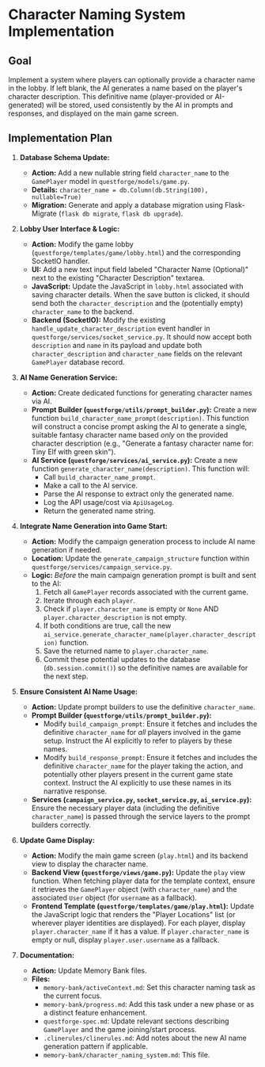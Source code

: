 # Character Naming System Implementation

## Goal

Implement a system where players can optionally provide a character name in the lobby. If left blank, the AI generates a name based on the player's character description. This definitive name (player-provided or AI-generated) will be stored, used consistently by the AI in prompts and responses, and displayed on the main game screen.

## Implementation Plan

1.  **Database Schema Update:**
    *   **Action:** Add a new nullable string field `character_name` to the `GamePlayer` model in `questforge/models/game.py`.
    *   **Details:** `character_name = db.Column(db.String(100), nullable=True)`
    *   **Migration:** Generate and apply a database migration using Flask-Migrate (`flask db migrate`, `flask db upgrade`).

2.  **Lobby User Interface & Logic:**
    *   **Action:** Modify the game lobby (`questforge/templates/game/lobby.html`) and the corresponding SocketIO handler.
    *   **UI:** Add a new text input field labeled "Character Name (Optional)" next to the existing "Character Description" textarea.
    *   **JavaScript:** Update the JavaScript in `lobby.html` associated with saving character details. When the save button is clicked, it should send both the `character_description` and the (potentially empty) `character_name` to the backend.
    *   **Backend (SocketIO):** Modify the existing `handle_update_character_description` event handler in `questforge/services/socket_service.py`. It should now accept both `description` and `name` in its payload and update both `character_description` and `character_name` fields on the relevant `GamePlayer` database record.

3.  **AI Name Generation Service:**
    *   **Action:** Create dedicated functions for generating character names via AI.
    *   **Prompt Builder (`questforge/utils/prompt_builder.py`):** Create a new function `build_character_name_prompt(description)`. This function will construct a concise prompt asking the AI to generate a single, suitable fantasy character name based *only* on the provided character description (e.g., "Generate a fantasy character name for: Tiny Elf with green skin").
    *   **AI Service (`questforge/services/ai_service.py`):** Create a new function `generate_character_name(description)`. This function will:
        *   Call `build_character_name_prompt`.
        *   Make a call to the AI service.
        *   Parse the AI response to extract only the generated name.
        *   Log the API usage/cost via `ApiUsageLog`.
        *   Return the generated name string.

4.  **Integrate Name Generation into Game Start:**
    *   **Action:** Modify the campaign generation process to include AI name generation if needed.
    *   **Location:** Update the `generate_campaign_structure` function within `questforge/services/campaign_service.py`.
    *   **Logic:** *Before* the main campaign generation prompt is built and sent to the AI:
        1.  Fetch all `GamePlayer` records associated with the current game.
        2.  Iterate through each `player`.
        3.  Check if `player.character_name` is empty or `None` AND `player.character_description` is not empty.
        4.  If both conditions are true, call the new `ai_service.generate_character_name(player.character_description)` function.
        5.  Save the returned name to `player.character_name`.
        6.  Commit these potential updates to the database (`db.session.commit()`) so the definitive names are available for the next step.

5.  **Ensure Consistent AI Name Usage:**
    *   **Action:** Update prompt builders to use the definitive `character_name`.
    *   **Prompt Builder (`questforge/utils/prompt_builder.py`):**
        *   Modify `build_campaign_prompt`: Ensure it fetches and includes the definitive `character_name` for *all* players involved in the game setup. Instruct the AI explicitly to refer to players by these names.
        *   Modify `build_response_prompt`: Ensure it fetches and includes the definitive `character_name` for the player taking the action, and potentially other players present in the current game state context. Instruct the AI explicitly to use these names in its narrative response.
    *   **Services (`campaign_service.py`, `socket_service.py`, `ai_service.py`):** Ensure the necessary player data (including the definitive `character_name`) is passed through the service layers to the prompt builders correctly.

6.  **Update Game Display:**
    *   **Action:** Modify the main game screen (`play.html`) and its backend view to display the character name.
    *   **Backend View (`questforge/views/game.py`):** Update the `play` view function. When fetching player data for the template context, ensure it retrieves the `GamePlayer` object (with `character_name`) and the associated `User` object (for `username` as a fallback).
    *   **Frontend Template (`questforge/templates/game/play.html`):** Update the JavaScript logic that renders the "Player Locations" list (or wherever player identities are displayed). For each player, display `player.character_name` if it has a value. If `player.character_name` is empty or null, display `player.user.username` as a fallback.

7.  **Documentation:**
    *   **Action:** Update Memory Bank files.
    *   **Files:**
        *   `memory-bank/activeContext.md`: Set this character naming task as the current focus.
        *   `memory-bank/progress.md`: Add this task under a new phase or as a distinct feature enhancement.
        *   `questforge-spec.md`: Update relevant sections describing `GamePlayer` and the game joining/start process.
        *   `.clinerules/clinerules.md`: Add notes about the new AI name generation pattern if applicable.
        *   `memory-bank/character_naming_system.md`: This file.
